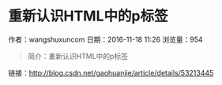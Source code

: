 # 重新认识HTML中的p标签
作者：wangshuxuncom
日期：2016-11-18 11:26
浏览量：954
> 简介：重新认识HTML中的p标签

 链接：http://blog.csdn.net/gaohuanjie/article/details/53213445

